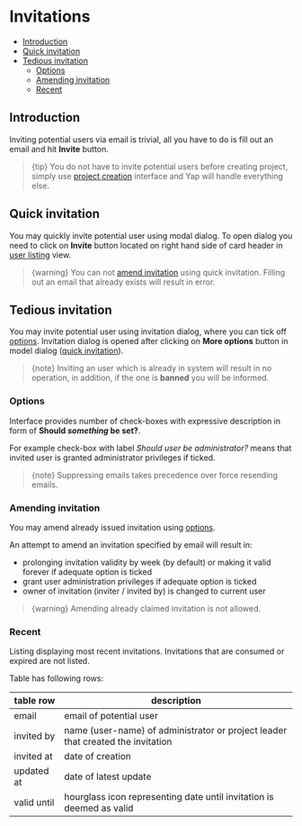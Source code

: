 # Invitations

- [Introduction](#introduction)
- [Quick invitation](#quickie)
- [Tedious invitation](#tedious)
	- [Options](#tedious-options)
	- [Amending invitation](#amending)
	- [Recent](#recent)

<a name="introduction"></a>
## Introduction

Inviting potential users via email is trivial, all you have to do is fill out an email and hit **Invite** button.

> {tip} You do not have to invite potential users before creating project, simply use [project creation](/docs/projects#create) interface and Yap will handle everything else.

<a name="quickie"></a>
## Quick invitation

You may quickly invite potential user using modal dialog. To open dialog you need to click on **Invite** button located on right hand side of card header in [user listing](/docs/users#listing) view. 

> {warning} You can not [amend invitation](#amending) using quick invitation. Filling out an email that already exists will result in error.

<a name="tedious"></a>
## Tedious invitation

You may invite potential user using invitation dialog, where you can tick off [options](#tedious-options). Invitation dialog is opened after clicking on **More options** button in model dialog ([quick invitation](#quickie)).

> {note} Inviting an user which is already in system will result in no operation, in addition, if the one is **banned** you will be informed.

<a name="tedious-options"></a>
### Options

Interface provides number of check-boxes with expressive description in form of **Should *something* be set?**.

For example check-box with label *Should user be administrator?* means that invited user is granted administrator privileges if ticked.

> {note} Suppressing emails takes precedence over force resending emails.

<a name="amending"></a>
### Amending invitation
You may amend already issued invitation using [options](#tedious-options). 

An attempt to amend an invitation specified by email will result in:
 - prolonging invitation validity by week (by default) or making it valid forever if adequate option is ticked
 - grant user administration privileges if adequate option is ticked
 - owner of invitation (inviter / invited by) is changed to current user

> {warning} Amending already claimed invitation is not allowed.

<a name="recent"></a>
### Recent

Listing displaying most recent invitations. Invitations that are consumed or expired are not listed.

Table has following rows: 

| table row   | description                                                                     |
|-------------|---------------------------------------------------------------------------------|
| email       | email of potential user                                                         |
| invited by  | name (user-name) of administrator or project leader that created the invitation |
| invited at  | date of creation                                                                |
| updated at  | date of latest update                                                           |
| valid until | hourglass icon representing date until invitation is deemed as valid 			|